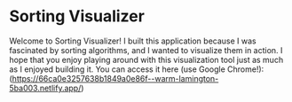 # Sorting Visualizer

Welcome to Sorting Visualizer! I built this application because I was fascinated by sorting algorithms, and I wanted to visualize them in action. I hope that you enjoy playing around with this visualization tool just as much as I enjoyed building it. You can access it here (use Google Chrome!): (https://66ca0e3257638b1849a0e86f--warm-lamington-5ba003.netlify.app/)
